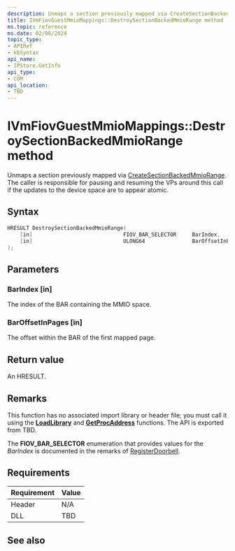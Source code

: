 ```yaml
---
description: Unmaps a section previously mapped via CreateSectionBackedMmioRange.
title: IVmFiovGuestMmioMappings::DestroySectionBackedMmioRange method
ms.topic: reference
ms.date: 02/08/2024
topic_type: 
- APIRef
- kbSyntax
api_name: 
- IPStore.GetInfo
api_type: 
- COM
api_location: 
- TBD
---
```


# IVmFiovGuestMmioMappings::DestroySectionBackedMmioRange method

Unmaps a section previously mapped via [CreateSectionBackedMmioRange](ivmfiovguestmmiomappings-createsectionbackedmmiorange.md). The caller is responsible for pausing and resuming the VPs around this call if the updates to the device space are to appear atomic.

## Syntax


```C++
HRESULT DestroySectionBackedMmioRange(
    [in]                             FIOV_BAR_SELECTOR     BarIndex,
    [in]                             ULONG64               BarOffsetInPages
);                             
```

## Parameters

### BarIndex [in]

The index of the BAR containing the MMIO space.

### BarOffsetInPages [in]

The offset within the BAR of the first mapped page.

## Return value

An HRESULT.

## Remarks 

This function has no associated import library or header file; you must call it using the [**LoadLibrary**](/windows/desktop/api/libloaderapi/nf-libloaderapi-loadlibrarya) and [**GetProcAddress**](/windows/desktop/api/libloaderapi/nf-libloaderapi-getprocaddress) functions. The API is exported from TBD.

The **FIOV_BAR_SELECTOR** enumeration that provides values for the *BarIndex* is documented in the remarks of [RegisterDoorbell](ivmfiovguestmemoryfastnotification-registerdoorbell.md).

## Requirements



| Requirement | Value |
|-------------------|----------------------------------------------------------------------------------------|
| Header | N/A    |
| DLL  | TBD |



## See also



 

 

